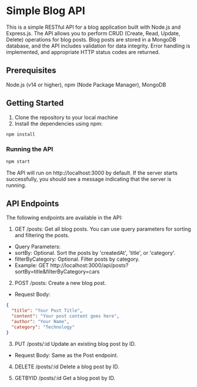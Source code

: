 # Simple Blog API

This is a simple RESTful API for a blog application built with Node.js and Express.js. The API allows you to perform CRUD (Create, Read, Update, Delete) operations for blog posts. Blog posts are stored in a MongoDB database, and the API includes validation for data integrity. Error handling is implemented, and appropriate HTTP status codes are returned.

## Prerequisites

Node.js (v14 or higher), 
npm (Node Package Manager), 
MongoDB

## Getting Started
1. Clone the repository to your local machine
2. Install the dependencies using npm:
```bash
npm install
```


### Running the API

```bash
npm start
```
The API will run on http://localhost:3000 by default. If the server starts successfully, you should see a message indicating that the server is running.

## API Endpoints
The following endpoints are available in the API:

1. GET /posts: Get all blog posts. You can use query parameters for sorting and filtering the posts.

* Query Parameters:
 * sortBy: Optional. Sort the posts by 'createdAt', 'title', or 'category'.  
 * filterByCategory: Optional. Filter posts by category.
* Example: GET http://localhost:3000/api/posts?sortBy=title&filterByCategory=cars

2. POST /posts: Create a new blog post.
* Request Body:
```json
{
  "title": "Your Post Title",
  "content": "Your post content goes here",
  "author": "Your Name",
  "category": "Technology"
}
```
3. PUT /posts/:id Update an existing blog post by ID.
* Request Body: Same as the Post endpoint.

4. DELETE /posts/:id Delete a blog post by ID.

5. GETBYID /posts/:id Get a blog post by ID.
